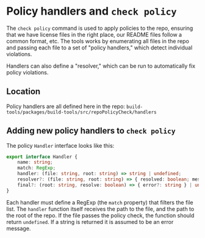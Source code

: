 # Policy handlers and `check policy`

The `check policy` command is used to apply policies to the repo, ensuring that we have license files in the right
place, our README files follow a common format, etc. The tools works by enumerating all files in the repo and passing
each file to a set of "policy handlers," which detect individual violations.

Handlers can also define a "resolver," which can be run to automatically fix policy violations.

## Location

Policy handlers are all defined here in the repo: `build-tools/packages/build-tools/src/repoPolicyCheck/handlers`

## Adding new policy handlers to `check policy`

The policy `Handler` interface looks like this:

```ts
export interface Handler {
    name: string;
    match: RegExp;
    handler: (file: string, root: string) => string | undefined;
    resolver?: (file: string, root: string) => { resolved: boolean; message?: string };
    final?: (root: string, resolve: boolean) => { error?: string } | undefined;
}
```

Each handler must define a RegExp (the `match` property) that filters the file list. The `handler` function itself
receives the path to the file, and the path to the root of the repo. If the file passes the policy check, the function
should return `undefined`. If a string is returned it is assumed to be an error message.


